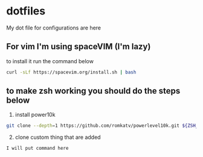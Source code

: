 # dotfiles
My dot file for configurations are here

## For vim I'm using spaceVIM (I'm lazy)
to install it run the command below
```bash
curl -sLf https://spacevim.org/install.sh | bash
```

## to make zsh working you should do the steps below
1. install power10k
```bash
git clone --depth=1 https://github.com/romkatv/powerlevel10k.git ${ZSH_CUSTOM:-$HOME/.oh-my-zsh/custom}/themes/powerlevel10k
```
2. clone custom thing that are added
```bash
I will put command here
```
